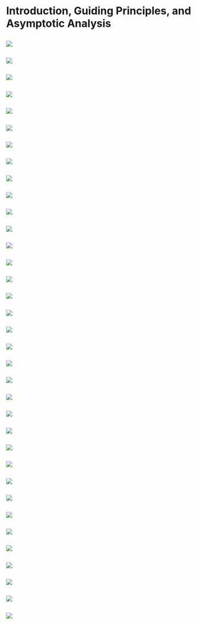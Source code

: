 # Introduction, Guiding Principles, and Asymptotic Analysis

![](https://github.com/claytonjwong/Algorithms-Stanford/blob/master/documentation/intro_00.png)
---
![](https://github.com/claytonjwong/Algorithms-Stanford/blob/master/documentation/intro_01.png)
---
![](https://github.com/claytonjwong/Algorithms-Stanford/blob/master/documentation/intro_02.png)
---
![](https://github.com/claytonjwong/Algorithms-Stanford/blob/master/documentation/intro_03.png)
---
![](https://github.com/claytonjwong/Algorithms-Stanford/blob/master/documentation/intro_04.png)
---
![](https://github.com/claytonjwong/Algorithms-Stanford/blob/master/documentation/intro_05.png)
---
![](https://github.com/claytonjwong/Algorithms-Stanford/blob/master/documentation/intro_06.png)
---
![](https://github.com/claytonjwong/Algorithms-Stanford/blob/master/documentation/intro_07.png)
---
![](https://github.com/claytonjwong/Algorithms-Stanford/blob/master/documentation/intro_08.png)
---
![](https://github.com/claytonjwong/Algorithms-Stanford/blob/master/documentation/intro_09.png)
---
![](https://github.com/claytonjwong/Algorithms-Stanford/blob/master/documentation/intro_10.png)
---
![](https://github.com/claytonjwong/Algorithms-Stanford/blob/master/documentation/intro_11.png)
---
![](https://github.com/claytonjwong/Algorithms-Stanford/blob/master/documentation/intro_12.png)
---
![](https://github.com/claytonjwong/Algorithms-Stanford/blob/master/documentation/intro_13.png)
---
![](https://github.com/claytonjwong/Algorithms-Stanford/blob/master/documentation/intro_14.png)
---
![](https://github.com/claytonjwong/Algorithms-Stanford/blob/master/documentation/intro_15.png)
---
![](https://github.com/claytonjwong/Algorithms-Stanford/blob/master/documentation/intro_16.png)
---
![](https://github.com/claytonjwong/Algorithms-Stanford/blob/master/documentation/intro_17.png)
---
![](https://github.com/claytonjwong/Algorithms-Stanford/blob/master/documentation/intro_18.png)
---
![](https://github.com/claytonjwong/Algorithms-Stanford/blob/master/documentation/intro_19.png)
---
![](https://github.com/claytonjwong/Algorithms-Stanford/blob/master/documentation/intro_20.png)
---
![](https://github.com/claytonjwong/Algorithms-Stanford/blob/master/documentation/intro_21.png)
---
![](https://github.com/claytonjwong/Algorithms-Stanford/blob/master/documentation/intro_22.png)
---
![](https://github.com/claytonjwong/Algorithms-Stanford/blob/master/documentation/intro_23.png)
---
![](https://github.com/claytonjwong/Algorithms-Stanford/blob/master/documentation/intro_24.png)
---
![](https://github.com/claytonjwong/Algorithms-Stanford/blob/master/documentation/intro_25.png)
---
![](https://github.com/claytonjwong/Algorithms-Stanford/blob/master/documentation/intro_26.png)
---
![](https://github.com/claytonjwong/Algorithms-Stanford/blob/master/documentation/intro_27.png)
---
![](https://github.com/claytonjwong/Algorithms-Stanford/blob/master/documentation/intro_28.png)
---
![](https://github.com/claytonjwong/Algorithms-Stanford/blob/master/documentation/intro_29.png)
---
![](https://github.com/claytonjwong/Algorithms-Stanford/blob/master/documentation/intro_30.png)
---
![](https://github.com/claytonjwong/Algorithms-Stanford/blob/master/documentation/intro_31.png)
---
![](https://github.com/claytonjwong/Algorithms-Stanford/blob/master/documentation/intro_32.png)
---
![](https://github.com/claytonjwong/Algorithms-Stanford/blob/master/documentation/intro_33.png)
---
![](https://github.com/claytonjwong/Algorithms-Stanford/blob/master/documentation/intro_34.png)
---
